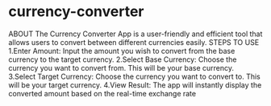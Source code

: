 # currency-converter
ABOUT
The Currency Converter App is a user-friendly and efficient tool that allows users to convert between different currencies easily. 
STEPS TO USE
1.Enter Amount: Input the amount you wish to convert from the base currency to the target currency.
2.Select Base Currency: Choose the currency you want to convert from. This will be your base currency.
3.Select Target Currency: Choose the currency you want to convert to. This will be your target currency.
4.View Result: The app will instantly display the converted amount based on the real-time exchange rate
